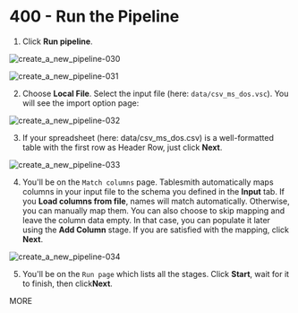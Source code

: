 # 400 - Run the Pipeline

1. Click **Run pipeline**.

![create_a_new_pipeline-030](https://github.com/user-attachments/assets/8e6ea14d-cb25-42d9-a244-ace76e58a4e0)

![create_a_new_pipeline-031](https://github.com/user-attachments/assets/d4f758ce-e4e9-423e-9616-94102c745e87)

2. Choose **Local File**. Select the input file (here: ```data/csv_ms_dos.vsc```). You will see the import option page:

![create_a_new_pipeline-032](https://github.com/user-attachments/assets/9a29e1d3-94d4-425c-be67-da3b982a0781)

3. If your spreadsheet (here: data/csv_ms_dos.csv) is a well-formatted table with the first row as Header Row, just click **Next**.

![create_a_new_pipeline-033](https://github.com/user-attachments/assets/147a60aa-7505-4a8d-9ec4-b8aab9af8542)

4. You'll be on the ```Match columns``` page. Tablesmith automatically maps columns in your input file to the schema you defined in the **Input** tab. If you **Load columns from file**, names will match automatically. Otherwise, you can manually map them. You can also choose to skip mapping and leave the column data empty. In that case, you can populate it later using the **Add Column** stage. If you are satisfied with the mapping, click **Next**.

![create_a_new_pipeline-034](https://github.com/user-attachments/assets/3a0a9cee-714c-4281-8d66-27bce0be706b)

5. You'll be on the ```Run page``` which lists all the stages. Click **Start**, wait for it to finish, then click**Next**.



MORE
